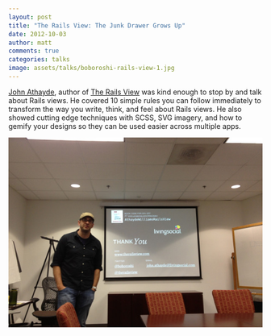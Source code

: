 ```yaml
---
layout: post
title: "The Rails View: The Junk Drawer Grows Up"
date: 2012-10-03
author: matt
comments: true
categories: talks
image: assets/talks/boboroshi-rails-view-1.jpg
---
```


[John Athayde](https://twitter.com/boboroshi), author of [The Rails View](http://www.therailsview.com) was kind enough to stop by and talk about Rails views. He covered 10 simple rules you can follow immediately to transform the way you write, think, and feel about Rails views. He also showed cutting edge techniques with SCSS, SVG imagery, and how to gemify your designs so they can be used easier across multiple apps.


![@boboroshi talking about the Rails view](/assets/talks/boboroshi-rails-view-2.jpg)
